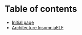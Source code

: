 # Table of contents

* [Initial page](README.md)
* [Architecture InsomniaELF](architecture-insomniaelf.md)

